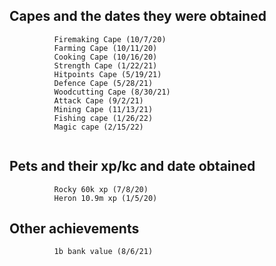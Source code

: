 ## Capes and the dates they were obtained
```
          Firemaking Cape (10/7/20)
          Farming Cape (10/11/20)
          Cooking Cape (10/16/20)
          Strength Cape (1/22/21)
          Hitpoints Cape (5/19/21)
          Defence Cape (5/28/21)
          Woodcutting Cape (8/30/21)
          Attack Cape (9/2/21)
          Mining Cape (11/13/21)
          Fishing cape (1/26/22)
          Magic cape (2/15/22)
          
```
## Pets and their xp/kc and date obtained
```
          Rocky 60k xp (7/8/20)
          Heron 10.9m xp (1/5/20)
```
## Other achievements
```
          1b bank value (8/6/21)
```

